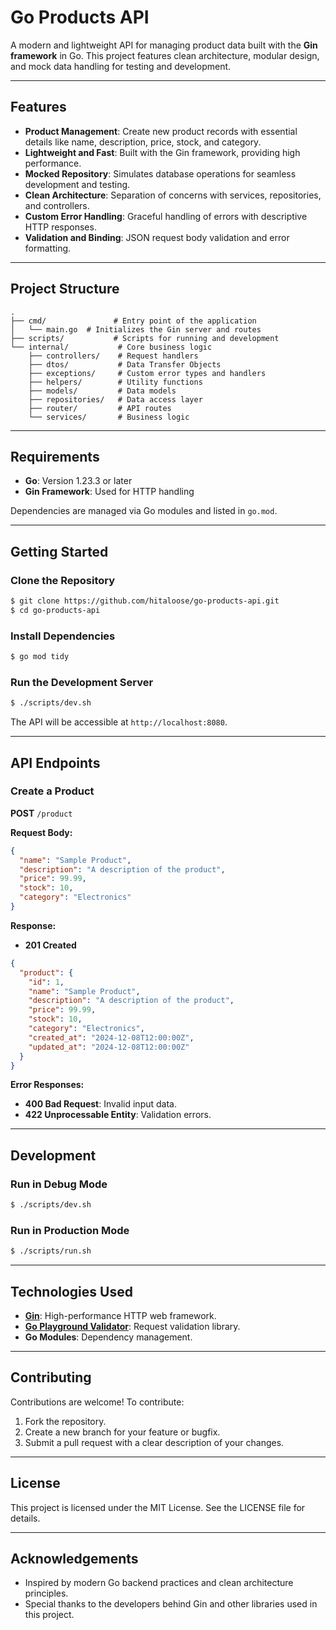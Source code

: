 # Go Products API

A modern and lightweight API for managing product data built with the **Gin framework** in Go. This project features clean architecture, modular design, and mock data handling for testing and development.

---

## Features

- **Product Management**: Create new product records with essential details like name, description, price, stock, and category.
- **Lightweight and Fast**: Built with the Gin framework, providing high performance.
- **Mocked Repository**: Simulates database operations for seamless development and testing.
- **Clean Architecture**: Separation of concerns with services, repositories, and controllers.
- **Custom Error Handling**: Graceful handling of errors with descriptive HTTP responses.
- **Validation and Binding**: JSON request body validation and error formatting.

---

## Project Structure

```
.
├── cmd/               # Entry point of the application
│   └── main.go  # Initializes the Gin server and routes
├── scripts/           # Scripts for running and development
└── internal/           # Core business logic
    ├── controllers/    # Request handlers
    ├── dtos/           # Data Transfer Objects
    ├── exceptions/     # Custom error types and handlers
    ├── helpers/        # Utility functions
    ├── models/         # Data models
    ├── repositories/   # Data access layer
    ├── router/         # API routes
    └── services/       # Business logic
```

---

## Requirements

- **Go**: Version 1.23.3 or later
- **Gin Framework**: Used for HTTP handling

Dependencies are managed via Go modules and listed in `go.mod`.

---

## Getting Started

### Clone the Repository

```bash
$ git clone https://github.com/hitaloose/go-products-api.git
$ cd go-products-api
```

### Install Dependencies

```bash
$ go mod tidy
```

### Run the Development Server

```bash
$ ./scripts/dev.sh
```

The API will be accessible at `http://localhost:8080`.

---

## API Endpoints

### Create a Product

**POST** `/product`

**Request Body:**

```json
{
  "name": "Sample Product",
  "description": "A description of the product",
  "price": 99.99,
  "stock": 10,
  "category": "Electronics"
}
```

**Response:**

- **201 Created**

```json
{
  "product": {
    "id": 1,
    "name": "Sample Product",
    "description": "A description of the product",
    "price": 99.99,
    "stock": 10,
    "category": "Electronics",
    "created_at": "2024-12-08T12:00:00Z",
    "updated_at": "2024-12-08T12:00:00Z"
  }
}
```

**Error Responses:**

- **400 Bad Request**: Invalid input data.
- **422 Unprocessable Entity**: Validation errors.

---

## Development

### Run in Debug Mode

```bash
$ ./scripts/dev.sh
```

### Run in Production Mode

```bash
$ ./scripts/run.sh
```

---

## Technologies Used

- **[Gin](https://gin-gonic.com/)**: High-performance HTTP web framework.
- **[Go Playground Validator](https://github.com/go-playground/validator)**: Request validation library.
- **Go Modules**: Dependency management.

---

## Contributing

Contributions are welcome! To contribute:

1. Fork the repository.
2. Create a new branch for your feature or bugfix.
3. Submit a pull request with a clear description of your changes.

---

## License

This project is licensed under the MIT License. See the LICENSE file for details.

---

## Acknowledgements

- Inspired by modern Go backend practices and clean architecture principles.
- Special thanks to the developers behind Gin and other libraries used in this project.
